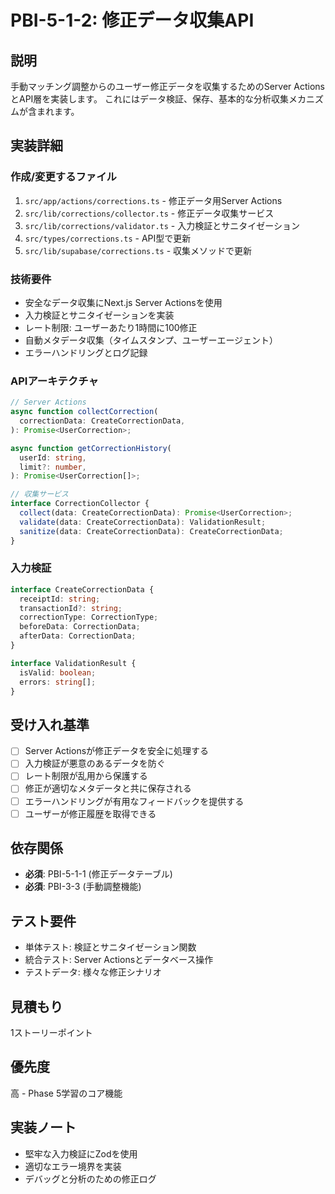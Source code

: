 # PBI-5-1-2: 修正データ収集API

## 説明

手動マッチング調整からのユーザー修正データを収集するためのServer ActionsとAPI層を実装します。
これにはデータ検証、保存、基本的な分析収集メカニズムが含まれます。

## 実装詳細

### 作成/変更するファイル

1. `src/app/actions/corrections.ts` - 修正データ用Server Actions
2. `src/lib/corrections/collector.ts` - 修正データ収集サービス
3. `src/lib/corrections/validator.ts` - 入力検証とサニタイゼーション
4. `src/types/corrections.ts` - API型で更新
5. `src/lib/supabase/corrections.ts` - 収集メソッドで更新

### 技術要件

- 安全なデータ収集にNext.js Server Actionsを使用
- 入力検証とサニタイゼーションを実装
- レート制限: ユーザーあたり1時間に100修正
- 自動メタデータ収集（タイムスタンプ、ユーザーエージェント）
- エラーハンドリングとログ記録

### APIアーキテクチャ

```typescript
// Server Actions
async function collectCorrection(
  correctionData: CreateCorrectionData,
): Promise<UserCorrection>;

async function getCorrectionHistory(
  userId: string,
  limit?: number,
): Promise<UserCorrection[]>;

// 収集サービス
interface CorrectionCollector {
  collect(data: CreateCorrectionData): Promise<UserCorrection>;
  validate(data: CreateCorrectionData): ValidationResult;
  sanitize(data: CreateCorrectionData): CreateCorrectionData;
}
```

### 入力検証

```typescript
interface CreateCorrectionData {
  receiptId: string;
  transactionId?: string;
  correctionType: CorrectionType;
  beforeData: CorrectionData;
  afterData: CorrectionData;
}

interface ValidationResult {
  isValid: boolean;
  errors: string[];
}
```

## 受け入れ基準

- [ ] Server Actionsが修正データを安全に処理する
- [ ] 入力検証が悪意のあるデータを防ぐ
- [ ] レート制限が乱用から保護する
- [ ] 修正が適切なメタデータと共に保存される
- [ ] エラーハンドリングが有用なフィードバックを提供する
- [ ] ユーザーが修正履歴を取得できる

## 依存関係

- **必須**: PBI-5-1-1 (修正データテーブル)
- **必須**: PBI-3-3 (手動調整機能)

## テスト要件

- 単体テスト: 検証とサニタイゼーション関数
- 統合テスト: Server Actionsとデータベース操作
- テストデータ: 様々な修正シナリオ

## 見積もり

1ストーリーポイント

## 優先度

高 - Phase 5学習のコア機能

## 実装ノート

- 堅牢な入力検証にZodを使用
- 適切なエラー境界を実装
- デバッグと分析のための修正ログ
